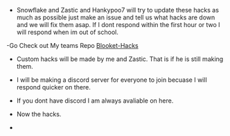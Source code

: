 - Snowflake and Zastic and Hankypoo7 will try to update these hacks as much as possible just make an issue and tell us what hacks are down and we will fix them asap. If I dont respond within the first hour or two I will respond when im out of school.

-Go Check out My teams Repo [Blooket-Hacks](https://github.com/Hankypoo7/Blooket-hacks-Hankypoo7)

- Custom hacks will be made by me and Zastic. That is if he is still making them. 


- I will be making a discord server for everyone to join becuase I will respond quicker on there.


- If you dont have discord I am always avaliable on here. 



- Now the hacks. 
- 
